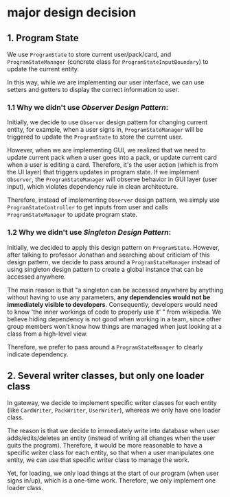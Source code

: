 # major design decision

## 1. Program State
We use `ProgramState` to store current user/pack/card, and `ProgramStateManager` (concrete class for `ProgramStateInputBoundary`)
to update the current entity.

In this way, while we are implementing our user interface, we can use setters and getters to display the correct information to user.

### 1.1 Why we didn't use _Observer Design Pattern_:
Initially, we decide to use `Observer` design pattern for changing current entity, for example, when a user signs in,
`ProgramStateManager` will be triggered to update the `ProgramState` to store the current user.

However, when we are implementing GUI, we realized that we need to update current pack when a user goes into a pack,
or update current card when a user is editing a card. Therefore, it's the user action (which is from the UI layer)
that triggers updates in program state. If we implement `Observer`, the `ProgramStateManager` will observe behavior 
in GUI layer (user input), which violates dependency rule in clean architecture.

Therefore, instead of implementing `Observer` design pattern, we simply use `ProgramStateController` to get inputs from user
and calls `ProgramStateManager` to update program state.

### 1.2 Why we didn't use _Singleton Design Pattern_:
Initially, we decided to apply this design pattern on `ProgramState`. However, after talking to professor Jonathan and 
searching about criticism of this design pattern, we decide to pass around a `ProgramStateManager` instead of using
singleton design pattern to create a global instance that can be accessed anywhere.

The main reason is that "a singleton can be accessed anywhere by anything without having to use any parameters, 
**any dependencies would not be immediately visible to developers**. Consequently, developers would need to know 
'the inner workings of code to properly use it' " from wikipedia. We believe hiding dependency is not good when working in a team,
since other group members won't know how things are managed when just looking at a class from a high-level view.

Therefore, we prefer to pass around a `ProgramStateManager` to clearly indicate dependency.

## 2. Several writer classes, but only one loader class
In gateway, we decide to implement specific writer classes for each entity (like `CardWriter`, `PackWriter`, `UserWriter`),
whereas we only have one loader class.

The reason is that we decide to immediately write into database when user adds/edits/deletes an entity 
(instead of writing all changes when the user quits the program). Therefore, it would be more reasonable to have a specific
writer class for each entity, so that when a user manipulates one entity, we can use that specific writer class to manage the work.

Yet, for loading, we only load things at the start of our program (when user signs in/up), which is a one-time work. 
Therefore, we only implement one loader class.